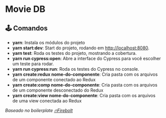 # Movie DB

## 🕹 Comandos

- **yarn**: Instala os módulos do projeto
- **yarn start:dev**: Start do projeto, rodando em [http://localhost:8080](http://localhost:8080).
- **yarn test**: Roda os testes do projeto, mostrando a cobertura.
- **yarn run cypress:open**: Abre a interface do Cypress para você escolher um teste para rodar.
- **yarn run cypress:run**: Roda os testes do Cypress no console.
- **yarn create:redux nome-do-componente**: Cria pasta com os arquivos de um componente conectado ao Redux
- **yarn create:comp nome-do-componente**: Cria pasta com os arquivos de um componente desconectado do Redux
- **yarn create:view nome-do-componente**: Cria pasta com os arquivos de uma view conectada ao Redux


_Baseado no boilerplate [🔥Firebolt](https://github.com/b2wads/firebolt)_

